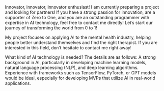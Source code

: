Innovator, innovator, innovator enthusiast! I am currently preparing a project and looking for partners! If you have a strong passion for innovation, are a supporter of Zero to One, and you are an outstanding programmer with expertise in AI technology, feel free to contact me directly! Let’s start our journey of transforming the world from 0 to 1!

My project focuses on applying AI to the mental health industry, helping people better understand themselves and find the right therapist. If you are interested in this field, don’t hesitate to contact me right away!

What kind of AI technology is needed? The details are as follows: A strong background in AI, particularly in developing machine learning models, natural language processing (NLP), and deep learning algorithms. Experience with frameworks such as TensorFlow, PyTorch, or GPT models would be ideal, especially for developing MVPs that utilize AI in real-world applications.

<!---
AIPsych/AIPsych is a ✨ special ✨ repository because its `README.md` (this file) appears on your GitHub profile.
You can click the Preview link to take a look at your changes.
--->
